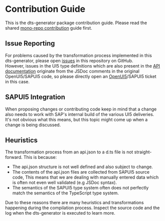 # Contribution Guide

This is the dts-generator package contribution guide.
Please read the shared [mono-repo contribution](../../CONTRIBUTING.md) guide first.

## Issue Reporting

For problems caused by the transformation process implemented in this dts-generator, please open [issues](https://github.com/UI5/typescript/issues) in this repository on GitHub.<br>
However, issues in the UI5 type definitions which are also present in the [API documentation](https://ui5.sap.com/#/api) originate from the JSDoc comments in the original OpenUI5/SAPUI5 code, so please directly open an [OpenUI5](https://github.com/SAP/openui5/issues)/SAPUI5 ticket in this case.

## SAPUI5 Integration

When proposing changes or contributing code keep in mind that a change also needs to work with SAP's internal build of the various UI5 deliveries. It's not obvious what this means, but this topic might come up when a change is being discussed.

## Heuristics

The transformation process from an api.json to a d.ts file is not straight-forward.
This is because:

- The api.json structure is not well defined and also subject to change.
- The contents of the api.json files are collected from SAPUI5 source code, This means that we are dealing
  with manually entered data which is often not even well validated (e.g JSDoc syntax).
- The semantics of the SAPUI5 type system often does not perfectly match the semantics of the TypeScript type system.

Due to these reasons there are many heuristics and transformations happening during the compilation process.
Inspect the source code and the log when the dts-generator is executed to learn more.
